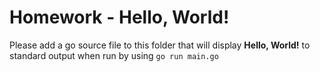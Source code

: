 # Homework - Hello, World!
Please add a go source file to this folder that will display **Hello, World!**
to standard output when run by using `go run main.go`